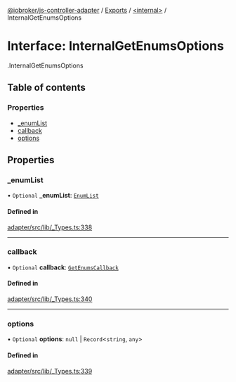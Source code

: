 [@iobroker/js-controller-adapter](../README.md) / [Exports](../modules.md) / [<internal\>](../modules/internal_.md) / InternalGetEnumsOptions

# Interface: InternalGetEnumsOptions

[<internal>](../modules/internal_.md).InternalGetEnumsOptions

## Table of contents

### Properties

- [\_enumList](internal_.InternalGetEnumsOptions.md#_enumlist)
- [callback](internal_.InternalGetEnumsOptions.md#callback)
- [options](internal_.InternalGetEnumsOptions.md#options)

## Properties

### \_enumList

• `Optional` **\_enumList**: [`EnumList`](../modules/internal_.md#enumlist)

#### Defined in

[adapter/src/lib/_Types.ts:338](https://github.com/ioBroker/ioBroker.js-controller/blob/ef3265a4/packages/adapter/src/lib/_Types.ts#L338)

___

### callback

• `Optional` **callback**: [`GetEnumsCallback`](../modules/internal_.md#getenumscallback)

#### Defined in

[adapter/src/lib/_Types.ts:340](https://github.com/ioBroker/ioBroker.js-controller/blob/ef3265a4/packages/adapter/src/lib/_Types.ts#L340)

___

### options

• `Optional` **options**: ``null`` \| `Record`<`string`, `any`\>

#### Defined in

[adapter/src/lib/_Types.ts:339](https://github.com/ioBroker/ioBroker.js-controller/blob/ef3265a4/packages/adapter/src/lib/_Types.ts#L339)
